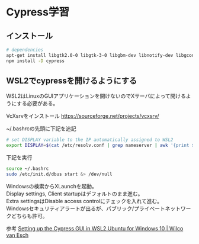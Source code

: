 # Cypress学習

## インストール

```sh
# dependencies
apt-get install libgtk2.0-0 libgtk-3-0 libgbm-dev libnotify-dev libgconf-2-4 libnss3 libxss1 libasound2 libxtst6 xauth xvfb
npm install -D cypress
```

## WSL2でcypressを開けるようにする

WSL2はLinuxのGUIアプリケーションを開けないのでXサーバによって開けるようにする必要がある。  

VcXsrvをインストール
https://sourceforge.net/projects/vcxsrv/

~/.bashrcの先頭に下記を追記
```sh
# set DISPLAY variable to the IP automatically assigned to WSL2
export DISPLAY=$(cat /etc/resolv.conf | grep nameserver | awk '{print $2; exit;}'):0.0
```

下記を実行
```sh
source ~/.bashrc
sudo /etc/init.d/dbus start &> /dev/null
```

Windowsの検索からXLaunchを起動。  
Display settings, Client startupはデフォルトのまま進む。  
Extra settingsはDisable access controlにチェックを入れて進む。  
Windowsセキュリティアラートが出るが、パブリック/プライベートネットワークどちらも許可。  

参考
[Setting up the Cypress GUI in WSL2 Ubuntu for Windows 10 | Wilco van Esch](https://wilcovanes.ch/articles/setting-up-the-cypress-gui-in-wsl2-ubuntu-for-windows-10/)


